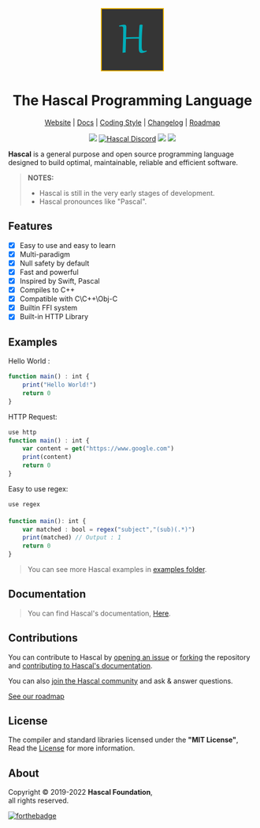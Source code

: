 
<div align="center">
  <img style="text-align:center" src="hascal-logo.png" height="128px" width="128px">


  # The Hascal Programming Language

  [Website](https://hascal.github.io) |
  [Docs](https://hascal.github.io/docs/latest) |
  [Coding Style](https://hascal.github.io/style.html) |
  [Changelog](docs/src/CHANGELOG.md) |
  [Roadmap](docs/src/ROADMAP.md)
  
  <!-- [AUR Package](https://aur.archlinux.org/packages/hascal-git) -->
  [![](https://img.shields.io/github/v/tag/hascal/hascal)](https://github.com/hascal/hascal/releases)
  [![Hascal Discord](https://img.shields.io/discord/932745959190978683?color=blue&label=Discord&logo=discord&logoColor=green)](https://discord.gg/yjv8QqPR)
  [![](https://img.shields.io/gitter/room/hascal/hascal?logo=gitter)](https://gitter.im/hascal/community)
  [![](https://img.shields.io/aur/version/hascal-git?label=AUR%20Package&logo=linux)](https://aur.archlinux.org/packages/hascal-git)


</div>

**Hascal** is a general purpose and open source programming language designed to build optimal, maintainable, reliable and efficient software.
> **NOTES:** 
> - Hascal is still in the very early stages of development.
> - Hascal pronounces like "Pascal".

## Features
- [x] Easy to use and easy to learn
- [x] Multi-paradigm
- [x] Null safety by default
- [x] Fast and powerful
- [x] Inspired by Swift, Pascal
- [x] Compiles to C++
- [x] Compatible with C\C++\Obj-C
- [x] Builtin FFI system
- [x] Built-in HTTP Library

## Examples
Hello World :
```typescript
function main() : int {
    print("Hello World!")
    return 0
}
```

HTTP Request:
```typescript
use http
function main() : int {
    var content = get("https://www.google.com")
    print(content)
    return 0
}
```

Easy to use regex:
```typescript
use regex

function main(): int {
    var matched : bool = regex("subject","(sub)(.*)")
    print(matched) // Output : 1
    return 0
}
```

> You can see more Hascal examples in [examples folder](https://github.com/hascal/hascal/tree/main/examples).

## Documentation
> You can find Hascal's documentation, [Here](https://hascal.github.io/docs/latest).

## Contributions
You can contribute to Hascal by [opening an issue](https://github.com/hascal/hascal/issues/new/choose) or [forking](https://github.com/hascal/hascal/fork) the repository and [contributing to Hascal's documentation](https://github.com/hascal/hascal/tree/main/docs).

You can also [join the Hascal community](https://gitter.im/hascal/community) and ask & answer questions.

[See our roadmap](docs/src/ROADMAP.md)

<!-- [![graph](https://contrib.rocks/image?repo=hascal/hascal)](https://github.com/hascal/hascal/graphs/contributors) -->


## License
The compiler and standard libraries licensed under the **"MIT License"**,
Read the [License](https://github.com/hascal/hascal/blob/main/LICENSE) for more information.

## About
Copyright © 2019-2022 **Hascal Foundation**, \
all rights reserved.

[![forthebadge](https://forthebadge.com/images/badges/built-with-love.svg)](https://forthebadge.com)
